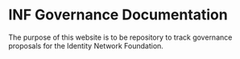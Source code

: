 # INF Governance Documentation

The purpose of this website is to be repository to track governance proposals for the Identity Network Foundation.
